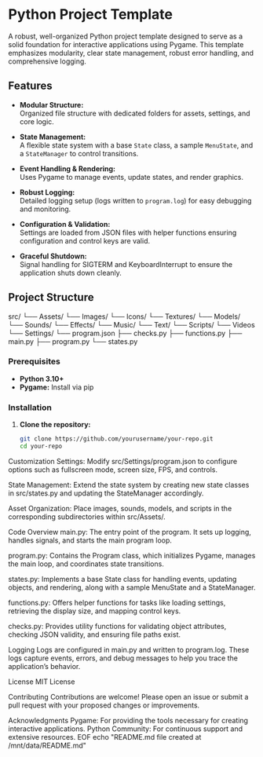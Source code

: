 # Python Project Template

A robust, well-organized Python project template designed to serve as a solid foundation for interactive applications using Pygame. This template emphasizes modularity, clear state management, robust error handling, and comprehensive logging.

## Features

- **Modular Structure:**  
  Organized file structure with dedicated folders for assets, settings, and core logic.
  
- **State Management:**  
  A flexible state system with a base `State` class, a sample `MenuState`, and a `StateManager` to control transitions.

- **Event Handling & Rendering:**  
  Uses Pygame to manage events, update states, and render graphics.

- **Robust Logging:**  
  Detailed logging setup (logs written to `program.log`) for easy debugging and monitoring.

- **Configuration & Validation:**  
  Settings are loaded from JSON files with helper functions ensuring configuration and control keys are valid.

- **Graceful Shutdown:**  
  Signal handling for SIGTERM and KeyboardInterrupt to ensure the application shuts down cleanly.

## Project Structure

src/ 
  └── Assets/ 
    └── Images/
      └── Icons/
      └── Textures/
    └── Models/
    └── Sounds/
      └── Effects/
      └── Music/
    └── Text/
      └── Scripts/ 
    └── Videos
    └── Settings/
      └── program.json 
  ├── checks.py 
  ├── functions.py 
  ├── main.py 
  ├── program.py 
  └── states.py

### Prerequisites

- **Python 3.10+**
- **Pygame:** Install via pip

### Installation

1. **Clone the repository:**

   ```bash
   git clone https://github.com/yourusername/your-repo.git
   cd your-repo

Customization
Settings:
Modify src/Settings/program.json to configure options such as fullscreen mode, screen size, FPS, and controls.

State Management:
Extend the state system by creating new state classes in src/states.py and updating the StateManager accordingly.

Asset Organization:
Place images, sounds, models, and scripts in the corresponding subdirectories within src/Assets/.

Code Overview
main.py:
The entry point of the program. It sets up logging, handles signals, and starts the main program loop.

program.py:
Contains the Program class, which initializes Pygame, manages the main loop, and coordinates state transitions.

states.py:
Implements a base State class for handling events, updating objects, and rendering, along with a sample MenuState and a StateManager.

functions.py:
Offers helper functions for tasks like loading settings, retrieving the display size, and mapping control keys.

checks.py:
Provides utility functions for validating object attributes, checking JSON validity, and ensuring file paths exist.

Logging
Logs are configured in main.py and written to program.log. These logs capture events, errors, and debug messages to help you trace the application’s behavior.

License
MIT License

Contributing
Contributions are welcome! Please open an issue or submit a pull request with your proposed changes or improvements.

Acknowledgments
Pygame: For providing the tools necessary for creating interactive applications.
Python Community: For continuous support and extensive resources. EOF echo "README.md file created at /mnt/data/README.md"
